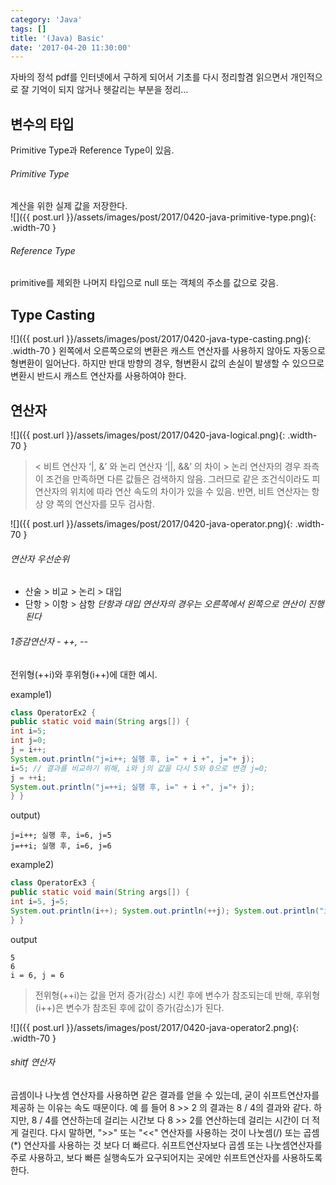 ```yaml
---
category: 'Java'
tags: []
title: '(Java) Basic'
date: '2017-04-20 11:30:00'
---
```


자바의 정석 pdf를 인터넷에서 구하게 되어서 기초를 다시 정리할겸 읽으면서 개인적으로 잘 기억이 되지 않거나 헷갈리는 부분을 정리...

## 변수의 타입

Primitive Type과 Reference Type이 있음.

###### Primitive Type

계산을 위한 실제 값을 저장한다.<br/>
![]({{ post.url }}/assets/images/post/2017/0420-java-primitive-type.png){: .width-70 }

###### Reference Type

primitive를 제외한 나머지 타입으로 null 또는 객체의 주소를 값으로 갖음.

## Type Casting

![]({{ post.url }}/assets/images/post/2017/0420-java-type-casting.png){: .width-70 }
왼쪽에서 오른쪽으로의 변환은 캐스트 연산자를 사용하지 않아도 자동으로 형변환이 일어난다.
하지만 반대 방향의 경우, 형변환시 값의 손실이 발생할 수 있으므로 변환시 반드시 캐스트 연산자를 사용하여야 한다.

## 연산자

![]({{ post.url }}/assets/images/post/2017/0420-java-logical.png){: .width-70 }

> < 비트 연산자 ‘|, &’ 와 논리 연산자 ‘||, &&’ 의 차이 >
> 논리 연산자의 경우 좌측이 조건을 만족하면 다른 값들은 검색하지 않음.
> 그러므로 같은 조건식이라도 피연산자의 위치에 따라 연산 속도의 차이가 있을 수 있음.
> 반면, 비트 연산자는 항상 양 쪽의 연산자를 모두 검사함.

![]({{ post.url }}/assets/images/post/2017/0420-java-operator.png){: .width-70 }

###### 연산자 우선순위

- 산술 > 비교 > 논리 > 대입
- 단항 > 이항 > 삼항
  _단항과 대입 연산자의 경우는 오른쪽에서 왼쪽으로 연산이 진행된다_

###### 1증감연산자 - ++, --

전위형(++i)와 후위형(i++)에 대한 예시.

example1)

```java
class OperatorEx2 {
public static void main(String args[]) {
int i=5;
int j=0;
j = i++;
System.out.println("j=i++; 실행 후, i=" + i +", j="+ j);
i=5; // 결과를 비교하기 위해, i와 j의 값을 다시 5와 0으로 변경 j=0;
j = ++i;
System.out.println("j=++i; 실행 후, i=" + i +", j="+ j);
} }
```

output)

```
j=i++; 실행 후, i=6, j=5
j=++i; 실행 후, i=6, j=6
```

example2)

```java
class OperatorEx3 {
public static void main(String args[]) {
int i=5, j=5;
System.out.println(i++); System.out.println(++j); System.out.println("i = " + i + ", j = " +j);
} }
```

output

```
5
6
i = 6, j = 6
```

> 전위형(++i)는 값을 먼저 증가(감소) 시킨 후에 변수가 참조되는데 반해,
> 후위형(i++)은 변수가 참조된 후에 값이 증가(감소)가 된다.

![]({{ post.url }}/assets/images/post/2017/0420-java-operator2.png){: .width-70 }

###### shitf 연산자

곱셈이나 나눗셈 연산자를 사용하면 같은 결과를 얻을 수 있는데, 굳이 쉬프트연산자를 제공하 는 이유는 속도 때문이다.
예 를 들어 8 >> 2 의 결과는 8 / 4의 결과와 같다. 하지만, 8 / 4를 연산하는데 걸리는 시간보 다 8 >> 2를 연산하는데 걸리는 시간이 더 적게 걸린다. 다시 말하면, ">>" 또는 "<<" 연산자를 사용하는 것이 나눗셈(/) 또는 곱셈(\*) 연산자를 사용하는 것 보다 더 빠르다.
쉬프트연산자보다 곱셈 또는 나눗셈연산자를 주로 사용하고, 보다 빠른 실행속도가 요구되어지는 곳에만 쉬프트연산자를 사용하도록 한다.
